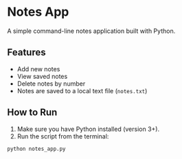 # Notes App

A simple command-line notes application built with Python.

## Features
- Add new notes
- View saved notes
- Delete notes by number
- Notes are saved to a local text file (`notes.txt`)

## How to Run
1. Make sure you have Python installed (version 3+).
2. Run the script from the terminal:

```bash
python notes_app.py
